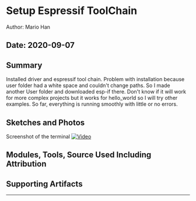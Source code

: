 #  Setup Espressif ToolChain

Author: Mario Han

Date: 2020-09-07
-----

## Summary

Installed driver and espressif tool chain. Problem with installation because user folder had a white space and couldn't change paths. So I made another User folder and downloaded esp-if there. Don't know if it will work for more complex projects but it works for hello_world so I will try other examples. So far, everything is running smoothly with little or no errors.

## Sketches and Photos
Screenshot of the terminal
[![Video](images/Thumbnail.jpg)](https://drive.google.com/file/d/1-F2-yEB-0gjGElCtv0hu2rGrOMrkK2vm/view?usp=sharing)

## Modules, Tools, Source Used Including Attribution


## Supporting Artifacts


-----
